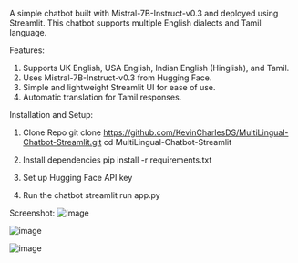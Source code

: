 A simple chatbot built with Mistral-7B-Instruct-v0.3 and deployed using Streamlit. This chatbot supports multiple English dialects and Tamil language.

Features:
  1. Supports UK English, USA English, Indian English (Hinglish), and Tamil.
  2. Uses Mistral-7B-Instruct-v0.3 from Hugging Face.
  3. Simple and lightweight Streamlit UI for ease of use.
  4. Automatic translation for Tamil responses.

Installation and Setup:

1. Clone Repo
  git clone https://github.com/KevinCharlesDS/MultiLingual-Chatbot-Streamlit.git
  cd MultiLingual-Chatbot-Streamlit

2. Install dependencies
  pip install -r requirements.txt

3. Set up Hugging Face API key
4. Run the chatbot
   streamlit run app.py

Screenshot:
![image](https://github.com/user-attachments/assets/72f1179d-5c0e-4fdf-84dd-49de96cb8227)

![image](https://github.com/user-attachments/assets/2f442394-29e4-4623-a921-d31489c183f0)

![image](https://github.com/user-attachments/assets/830a401c-867a-4c76-b253-4750615decd2)



